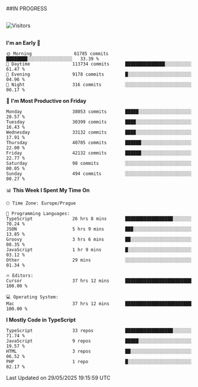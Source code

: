##IN PROGRESS
##
![Visitors](https://komarev.com/ghpvc/?username=petrbui&style=for-the-badge&label=Visitors+👀)



##
<!--
[![My GitHub stats](https://github-readme-stats.vercel.app/api?username=petrbui&theme=github_dark)](https://github.com/anuraghazra/github-readme-stats)

[![My wakatime stats](https://github-readme-stats.vercel.app/api/wakatime?username=petrbui&theme=github_dark)](https://github.com/anuraghazra/github-readme-stats)
-->
<!--START_SECTION:waka-->
**I'm an Early 🐤** 

```text
🌞 Morning                61785 commits       ████████░░░░░░░░░░░░░░░░░   33.39 % 
🌆 Daytime                113734 commits      ███████████████░░░░░░░░░░   61.47 % 
🌃 Evening                9178 commits        █░░░░░░░░░░░░░░░░░░░░░░░░   04.96 % 
🌙 Night                  316 commits         ░░░░░░░░░░░░░░░░░░░░░░░░░   00.17 % 
```
📅 **I'm Most Productive on Friday** 

```text
Monday                   38053 commits       █████░░░░░░░░░░░░░░░░░░░░   20.57 % 
Tuesday                  30399 commits       ████░░░░░░░░░░░░░░░░░░░░░   16.43 % 
Wednesday                33132 commits       ████░░░░░░░░░░░░░░░░░░░░░   17.91 % 
Thursday                 40705 commits       ██████░░░░░░░░░░░░░░░░░░░   22.00 % 
Friday                   42132 commits       ██████░░░░░░░░░░░░░░░░░░░   22.77 % 
Saturday                 98 commits          ░░░░░░░░░░░░░░░░░░░░░░░░░   00.05 % 
Sunday                   494 commits         ░░░░░░░░░░░░░░░░░░░░░░░░░   00.27 % 
```


📊 **This Week I Spent My Time On** 

```text
🕑︎ Time Zone: Europe/Prague

💬 Programming Languages: 
TypeScript               26 hrs 8 mins       ██████████████████░░░░░░░   70.24 % 
JSON                     5 hrs 9 mins        ███░░░░░░░░░░░░░░░░░░░░░░   13.85 % 
Groovy                   3 hrs 6 mins        ██░░░░░░░░░░░░░░░░░░░░░░░   08.35 % 
JavaScript               1 hr 9 mins         █░░░░░░░░░░░░░░░░░░░░░░░░   03.12 % 
Other                    29 mins             ░░░░░░░░░░░░░░░░░░░░░░░░░   01.34 % 

🔥 Editors: 
Cursor                   37 hrs 12 mins      █████████████████████████   100.00 % 

💻 Operating System: 
Mac                      37 hrs 12 mins      █████████████████████████   100.00 % 
```

**I Mostly Code in TypeScript** 

```text
TypeScript               33 repos            ██████████████████░░░░░░░   71.74 % 
JavaScript               9 repos             █████░░░░░░░░░░░░░░░░░░░░   19.57 % 
HTML                     3 repos             ██░░░░░░░░░░░░░░░░░░░░░░░   06.52 % 
PHP                      1 repo              █░░░░░░░░░░░░░░░░░░░░░░░░   02.17 % 
```




 Last Updated on 29/05/2025 19:15:59 UTC
<!--END_SECTION:waka-->
